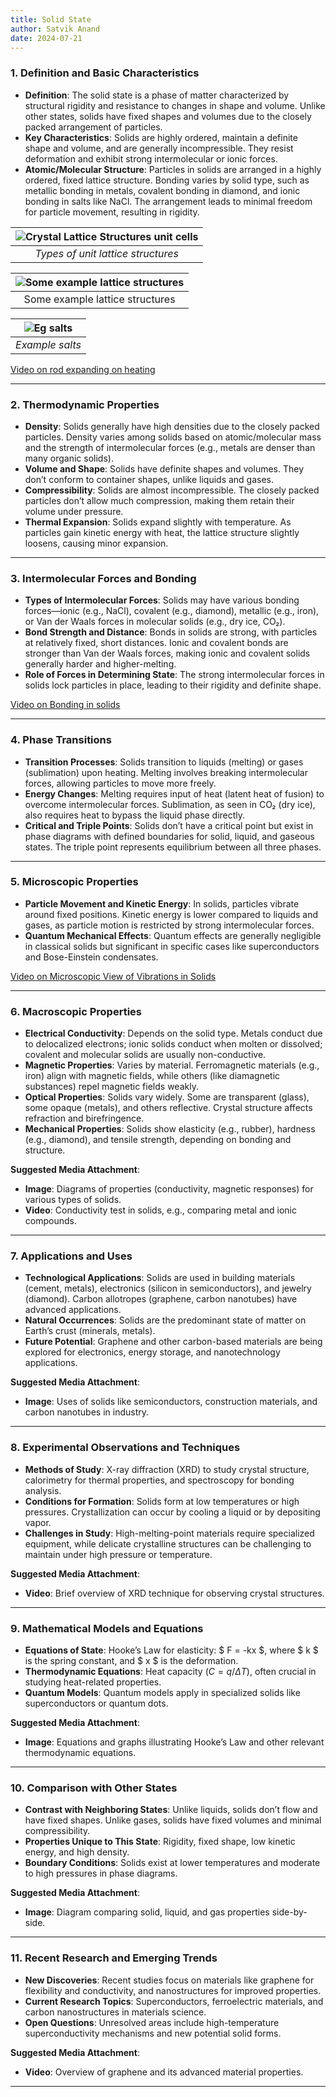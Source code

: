 ```yaml
---
title: Solid State
author: Satvik Anand
date: 2024-07-21
---
```


### 1. **Definition and Basic Characteristics**

   - **Definition**: The solid state is a phase of matter characterized by structural rigidity and resistance to changes in shape and volume. Unlike other states, solids have fixed shapes and volumes due to the closely packed arrangement of particles.
   - **Key Characteristics**: Solids are highly ordered, maintain a definite shape and volume, and are generally incompressible. They resist deformation and exhibit strong intermolecular or ionic forces.
   - **Atomic/Molecular Structure**: Particles in solids are arranged in a highly ordered, fixed lattice structure. Bonding varies by solid type, such as metallic bonding in metals, covalent bonding in diamond, and ionic bonding in salts like NaCl. The arrangement leads to minimal freedom for particle movement, resulting in rigidity.

|![Crystal Lattice Structures unit cells](https://chemed.chem.purdue.edu/genchem/topicreview/bp/ch13/graphics/13_16.gif)|
|:--:|
|*Types of unit lattice structures*|

|![Some example lattice structures](https://chemed.chem.purdue.edu/genchem/topicreview/bp/ch13/graphics/13_17.gif)|
|:---:|
|Some example lattice structures|


|![Eg salts](https://chemed.chem.purdue.edu/genchem/topicreview/bp/ch13/graphics/13_19.gif)|
|:---:|
|*Example salts*|

[Video on rod expanding on heating](https://www.youtube.com/watch?v=sNvMfuOvHwg)

---

### 2. **Thermodynamic Properties**

   - **Density**: Solids generally have high densities due to the closely packed particles. Density varies among solids based on atomic/molecular mass and the strength of intermolecular forces (e.g., metals are denser than many organic solids).
   - **Volume and Shape**: Solids have definite shapes and volumes. They don’t conform to container shapes, unlike liquids and gases.
   - **Compressibility**: Solids are almost incompressible. The closely packed particles don’t allow much compression, making them retain their volume under pressure.
   - **Thermal Expansion**: Solids expand slightly with temperature. As particles gain kinetic energy with heat, the lattice structure slightly loosens, causing minor expansion.


---

### 3. **Intermolecular Forces and Bonding**

   - **Types of Intermolecular Forces**: Solids may have various bonding forces—ionic (e.g., NaCl), covalent (e.g., diamond), metallic (e.g., iron), or Van der Waals forces in molecular solids (e.g., dry ice, CO₂).
   - **Bond Strength and Distance**: Bonds in solids are strong, with particles at relatively fixed, short distances. Ionic and covalent bonds are stronger than Van der Waals forces, making ionic and covalent solids generally harder and higher-melting.
   - **Role of Forces in Determining State**: The strong intermolecular forces in solids lock particles in place, leading to their rigidity and definite shape.

[Video on Bonding in solids](https://www.youtube.com/watch?v=OUpj3A6-l5Y)

---

### 4. **Phase Transitions**

   - **Transition Processes**: Solids transition to liquids (melting) or gases (sublimation) upon heating. Melting involves breaking intermolecular forces, allowing particles to move more freely.
   - **Energy Changes**: Melting requires input of heat (latent heat of fusion) to overcome intermolecular forces. Sublimation, as seen in CO₂ (dry ice), also requires heat to bypass the liquid phase directly.
   - **Critical and Triple Points**: Solids don’t have a critical point but exist in phase diagrams with defined boundaries for solid, liquid, and gaseous states. The triple point represents equilibrium between all three phases.

---

### 5. **Microscopic Properties**

   - **Particle Movement and Kinetic Energy**: In solids, particles vibrate around fixed positions. Kinetic energy is lower compared to liquids and gases, as particle motion is restricted by strong intermolecular forces.
   - **Quantum Mechanical Effects**: Quantum effects are generally negligible in classical solids but significant in specific cases like superconductors and Bose-Einstein condensates.

[Video on Microscopic View of Vibrations in Solids ](https://www.youtube.com/watch?v=M78OvUppih4)

---

### 6. **Macroscopic Properties**

   - **Electrical Conductivity**: Depends on the solid type. Metals conduct due to delocalized electrons; ionic solids conduct when molten or dissolved; covalent and molecular solids are usually non-conductive.
   - **Magnetic Properties**: Varies by material. Ferromagnetic materials (e.g., iron) align with magnetic fields, while others (like diamagnetic substances) repel magnetic fields weakly.
   - **Optical Properties**: Solids vary widely. Some are transparent (glass), some opaque (metals), and others reflective. Crystal structure affects refraction and birefringence.
   - **Mechanical Properties**: Solids show elasticity (e.g., rubber), hardness (e.g., diamond), and tensile strength, depending on bonding and structure.

   **Suggested Media Attachment**:
   - **Image**: Diagrams of properties (conductivity, magnetic responses) for various types of solids.
   - **Video**: Conductivity test in solids, e.g., comparing metal and ionic compounds.

---

### 7. **Applications and Uses**

   - **Technological Applications**: Solids are used in building materials (cement, metals), electronics (silicon in semiconductors), and jewelry (diamond). Carbon allotropes (graphene, carbon nanotubes) have advanced applications.
   - **Natural Occurrences**: Solids are the predominant state of matter on Earth’s crust (minerals, metals).
   - **Future Potential**: Graphene and other carbon-based materials are being explored for electronics, energy storage, and nanotechnology applications.

   **Suggested Media Attachment**:
   - **Image**: Uses of solids like semiconductors, construction materials, and carbon nanotubes in industry.

---

### 8. **Experimental Observations and Techniques**

   - **Methods of Study**: X-ray diffraction (XRD) to study crystal structure, calorimetry for thermal properties, and spectroscopy for bonding analysis.
   - **Conditions for Formation**: Solids form at low temperatures or high pressures. Crystallization can occur by cooling a liquid or by depositing vapor.
   - **Challenges in Study**: High-melting-point materials require specialized equipment, while delicate crystalline structures can be challenging to maintain under high pressure or temperature.

   **Suggested Media Attachment**:
   - **Video**: Brief overview of XRD technique for observing crystal structures.

---

### 9. **Mathematical Models and Equations**

   - **Equations of State**: Hooke’s Law for elasticity: $ F = -kx $, where $ k $ is the spring constant, and $ x $ is the deformation.
   - **Thermodynamic Equations**: Heat capacity $( C = q/\Delta T )$, often crucial in studying heat-related properties.
   - **Quantum Models**: Quantum models apply in specialized solids like superconductors or quantum dots.

   **Suggested Media Attachment**:
   - **Image**: Equations and graphs illustrating Hooke’s Law and other relevant thermodynamic equations.

---

### 10. **Comparison with Other States**

   - **Contrast with Neighboring States**: Unlike liquids, solids don’t flow and have fixed shapes. Unlike gases, solids have fixed volumes and minimal compressibility.
   - **Properties Unique to This State**: Rigidity, fixed shape, low kinetic energy, and high density.
   - **Boundary Conditions**: Solids exist at lower temperatures and moderate to high pressures in phase diagrams.

   **Suggested Media Attachment**:
   - **Image**: Diagram comparing solid, liquid, and gas properties side-by-side.

---

### 11. **Recent Research and Emerging Trends**

   - **New Discoveries**: Recent studies focus on materials like graphene for flexibility and conductivity, and nanostructures for improved properties.
   - **Current Research Topics**: Superconductors, ferroelectric materials, and carbon nanostructures in materials science.
   - **Open Questions**: Unresolved areas include high-temperature superconductivity mechanisms and new potential solid forms.

   **Suggested Media Attachment**:
   - **Video**: Overview of graphene and its advanced material properties.

---
